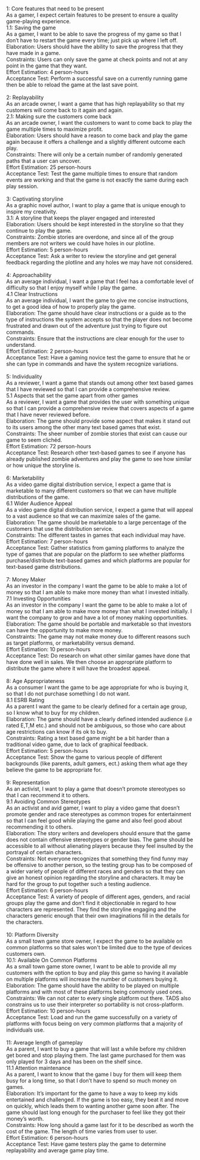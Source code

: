 
1: Core features that need to be present <br />
As a gamer, I expect certain features to be present to ensure a quality game-playing experience. <br /> 
1.1: Saving the game <br />
As a gamer, I want to be able to save the progress of my game so that I don’t have to restart the game every time; just pick up where I left off. <br /> 
Elaboration: Users should have the ability to save the progress that they have made in a game. <br /> 
Constraints: Users can only save the game at check points and not at any point in the game that they want. <br /> 
Effort Estimation: 4 person-hours <br /> 
Acceptance Test: Perform a successful save on a currently running game then be able to reload the game at the last save point. <br /> 
  <br /> 
2: Replayability  <br /> 
As an arcade owner, I want a game that has high replayability so that my customers will come back to it again and again. <br />
2.1: Making sure the customers come back <br />
As an arcade owner, I want the customers to want to come back to play the game multiple times to maximize profit. <br />
Elaboration: Users should have a reason to come back and play the game again because it offers a challenge and a slightly different outcome each play. <br />
Constraints: There will only be a certain number of randomly generated paths that a user can uncover. <br />
Effort Estimation: 25 person-hours <br />
Acceptance Test: Test the game multiple times to ensure that random events are working and that the game is not exactly the same during each play session. <br />
  <br />
3: Captivating storyline <br />
As a graphic novel author, I want to play a game that is unique enough to inspire my creativity. <br />
3.1: A storyline that keeps the player engaged and interested <br />
Elaboration: Users should be kept interested in the storyline so that they continue to play the game. <br />
Constraints: Zombie stories are overdone, and since all of the group members are not writers we could have holes in our plotline.  <br />
Effort Estimation: 5 person-hours <br />
Acceptance Test: Ask a writer to review the storyline and get general feedback regarding the plotline and any holes we may have not considered. <br />
  <br />
4: Approachability  <br />
As an average individual, I want a game that I feel has a comfortable level of difficulty so that I enjoy myself while I play the game. <br />
4.1 Clear Instructions <br />
As an average individual, I want the game to give me concise instructions, to get a good idea of how to properly play the game. <br />
Elaboration: The game should have clear instructions or a guide as to the type of instructions the system accepts so that the player does not become frustrated and drawn out of the adventure just trying to figure out commands. <br />
Constraints: Ensure that the instructions are clear enough for the user to understand. <br />
Effort Estimation: 2 person-hours <br />
Acceptance Test: Have a gaming novice test the game to ensure that he or she can type in commands and have the system recognize variations. <br />
 <br />
5: Individuality <br />
As a reviewer, I want a game that stands out among other text based games that I have reviewed so that I can provide a comprehensive review. <br />
5.1 Aspects that set the game apart from other games <br />
As a reviewer, I want a game that provides the user with something unique so that I can provide a comprehensive review that covers aspects of a game that I have never reviewed before. <br />
Elaboration: The game should provide some aspect that makes it stand out to its users among the other many text based games that exist. <br />
Constraints: The sheer number of zombie stories that exist can cause our game to seem clichéd. <br />
Effort Estimation: 72 person-hours <br />
Acceptance Test: Research other text-based games to see if anyone has already published zombie adventures and play the game to see how similar or how unique the storyline is. <br />
<br />
6: Marketability <br />
As a video game digital distribution service, I expect a game that is marketable to many different customers so that we can have multiple distributions of the game. <br />
6.1 Wider Audience Appeal <br />
As a video game digital distribution service, I expect a game that will appeal to a vast audience so that we can maximize sales of the game. <br />
Elaboration: The game should be marketable to a large percentage of the customers that use the distribution service. <br />
Constraints: The different tastes in games that each individual may have. <br />
Effort Estimation: 7 person-hours <br />
Acceptance Test: Gather statistics from gaming platforms to analyze the type of games that are popular on the platform to see whether platforms purchase/distribute text-based games and which platforms are popular for text-based game distributions. <br />
<br />
7: Money Maker<br />
As an investor in the company I want the game to be able to make a lot of money so that I am able to make more money than what I invested initially.<br />
7.1 Investing Opportunities<br />
As an investor in the company I want the game to be able to make a lot of money so that I am able to make more money than what I invested initially. I want the company to grow and have a lot of money making opportunities. <br />
Elaboration: The game should be portable and marketable so that investors can have the opportunity to make more money.<br />
Constraints: The game may not make money due to different reasons such as target platforms, or marketability versus demand.<br />
Effort Estimation: 10 person-hours<br />
Acceptance Test: Do research on what other similar games have done that have done well in sales. We then choose an appropriate platform to distribute the game where it will have the broadest appeal. <br />
<br />
8: Age Appropriateness <br />
As a consumer I want the game to be age appropriate for who is buying it, so that I do not purchase something I do not want.<br />
8.1 ESRB Rating<br />
As a parent I want the game to be clearly defined for a certain age group, so I know what to buy for my children.<br />
Elaboration: The game should have a clearly defined intended audience (i.e rated E,T,M etc.) and should not be ambiguous, so those who care about age restrictions can know if its ok to buy.<br />
Constraints: Rating a text based game might be a bit harder than a traditional video game, due to lack of graphical feedback.<br />
Effort Estimation: 5 person-hours<br />
Acceptance Test: Show the game to various people of different backgrounds (like parents, adult gamers, ect.) asking them what age they believe the game to be appropriate for.<br />
<br />
9: Representation<br />
As an activist, I want to play a game that doesn’t promote stereotypes so that I can recommend it to others.<br />
9.1 Avoiding Common Stereotypes<br />
As an activist and avid gamer, I want to play a video game that doesn’t promote gender and race stereotypes as common tropes for entertainment so that I can feel good while playing the game and also feel good about recommending it to others.<br />
Elaboration: The story writers and developers should ensure that the game does not contain offensive stereotypes or gender bias. The game should be accessible to all without alienating players because they feel insulted by the portrayal of certain characters.<br />
Constraints: Not everyone recognizes that something they find funny may be offensive to another person, so the testing group has to be composed of a wider variety of people of different races and genders so that they can give an honest opinion regarding the storyline and characters. It may be hard for the group to put together such a testing audience.<br />
Effort Estimation: 6 person-hours<br />
Acceptance Test: A variety of people of different ages, genders, and racial groups play the game and don’t find it objectionable in regard to how characters are represented. They find the storyline engaging and the characters generic enough that their own imaginations fill in the details for the characters.<br />
<br />
10: Platform Diversity<br />
As a small town game store owner, I expect the game to be available on common platforms so that sales won't be limited due to the type of devices customers own.<br />
10.1: Available On Common Platforms<br />
As a small town game store owner, I want to be able to provide all my customers with the option to buy and play this game so having it available on multiple platforms will increase the number of customers buying it.<br />
Elaboration: The game should have the ability to be played on multiple platforms and with most of these platforms being commonly used ones.<br />
Constraints: We can not cater to every single platform out there. TADS also constrains us to use their interpreter so portability is not cross-platform.<br />
Effort Estimation: 10 person-hours<br />
Acceptance Test: Load and run the game successfully on a variety of platforms with focus being on very common platforms that a majority of individuals use.<br />
<br />
11: Average length of gameplay<br />
As a parent, I want to buy a game that will last a while before my children get bored and stop playing them. The last game purchased for them was only played for 3 days and has been on the shelf since.<br />
11.1 Attention maintenance<br />
As a parent, I want to know that the game I buy for them will keep them busy for a long time, so that I don’t have to spend so much money on games. <br />
Elaboration: It’s important for the game to have a way to keep my kids entertained and challenged. If the game is too easy, they beat it and move on quickly, which leads them to wanting another game soon after. The game should last long enough for the purchaser to feel like they got their money’s worth. <br />
Constraints: How long should a game last for it to be described as worth the cost of the game. The length of time varies from user to user. <br />
Effort Estimation: 6 person-hours<br />
Acceptance Test: Have game testers play the game to determine replayability and average game play time. <br />




